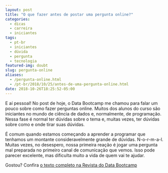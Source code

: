 ```yaml
---
layout: post
title: "O que fazer antes de postar uma pergunta online?"
categories:
  - dicas
  - carreira
  - iniciantes
tags:
  - pt-br
  - iniciantes
  - dúvida
  - pergunta
  - tecnologia
featured-img: doubt
slug: pergunta-online
aliases: 
  - /pergunta-online.html
  - /pt-br/2018/10/25/antes-de-uma-pergunta-online.html
date: 2018-10-26T18:25:52-05:00
---
```


E aí pessoal! No post de hoje, o Data Bootcamp me chamou para falar um pouco sobre como fazer perguntas online. Muitos dos alunos do curso são iniciantes no mundo de ciência de dados e, normalmente, de programação. Nessa fase é normal ter dúvidas sobre o tema e, muitas vezes, ter dúvidas sobre como e onde tirar suas dúvidas.
<!--more-->

É comum quando estamos começando a aprender a programar que tenhamos um montante consideravelmente grande de dúvidas. N-o-r-m-a-l. Muitas vezes, no desespero, nossa primeira reação é jogar uma pergunta mal preparada no primeiro canal de comunicação que vemos. Isso pode parecer excelente, mas dificulta muito a vida de quem vai te ajudar.

Gostou? Confira [o texto completo na Revista do Data Bootcamp](https://medium.com/databootcamp/o-que-fazer-antes-de-postar-uma-pergunta-online-4c66f4e8a16)
